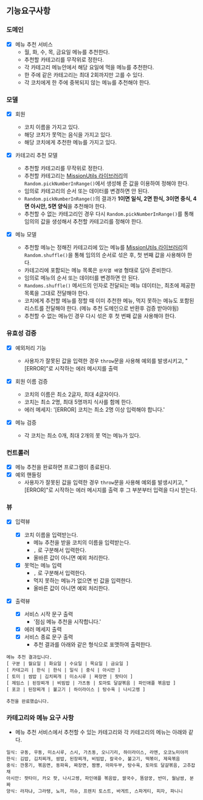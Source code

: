 ## 기능요구사항

### 도메인

- [x] 메뉴 추천 서비스
  - 월, 화, 수, 목, 금요일 메뉴를 추천한다.
  - 추천할 카테고리를 무작위로 정한다.
  - 각 카테고리 메뉴안에서 해당 요일에 먹을 메뉴를 추천한다.
  - 한 주에 같은 카테고리는 최대 2회까지만 고를 수 있다.
  - 각 코치에게 한 주에 중복되지 않는 메뉴를 추천해야 한다.

### 모델

- [x] 회원

  - 코치 이름을 가지고 있다.
  - 해당 코치가 못먹는 음식을 가지고 있다.
  - 해당 코치에게 추천한 메뉴를 가지고 있다.

- [x] 카테고리 추천 모델

  - 추천할 카테고리를 무작위로 정한다.
  - 추천할 카테고리는 [MissionUtils 라이브러리](https://github.com/woowacourse-projects/javascript-mission-utils#mission-utils)의 `Random.pickNumberInRange()`에서 생성해 준 값을 이용하여 정해야 한다.
  - 임의로 카테고리의 순서 또는 데이터를 변경하면 안 된다.
  - `Random.pickNumberInRange()`의 결과가 **1이면 일식, 2면 한식, 3이면 중식, 4면 아시안, 5면 양식**을 추천해야 한다.
  - 추천할 수 없는 카테고리인 경우 다시 `Random.pickNumberInRange()`를 통해 임의의 값을 생성해서 추천할 카테고리를 정해야 한다.

- [x] 메뉴 모델
  - 추천할 메뉴는 정해진 카테고리에 있는 메뉴를 [MissionUtils 라이브러리](https://github.com/woowacourse-projects/javascript-mission-utils#mission-utils)의 `Random.shuffle()`을 통해 임의의 순서로 섞은 후, 첫 번째 값을 사용해야 한다.
  - 카테고리에 포함되는 메뉴 목록은 `문자열 배열` 형태로 담아 준비한다.
  - 임의로 메뉴의 순서 또는 데이터를 변경하면 안 된다.
  - `Randoms.shuffle()` 메서드의 인자로 전달되는 메뉴 데이터는, 최초에 제공한 목록을 그대로 전달해야 한다.
  - 코치에게 추천할 메뉴를 정할 때 이미 추천한 메뉴, 먹지 못하는 메뉴도 포함된 리스트를 전달해야 한다. (메뉴 추천 도메인으로 반환후 검증 받아야됨)
  - 추천할 수 없는 메뉴인 경우 다시 섞은 후 첫 번째 값을 사용해야 한다.

### 유효성 검증

- [x] 예외처리 기능

  - 사용자가 잘못된 값을 입력한 경우 `throw`문을 사용해 예외를 발생시키고, "[ERROR]"로 시작하는 에러 메시지를 출력

- [x] 회원 이름 검증

  - 코치의 이름은 최소 2글자, 최대 4글자이다.
  - 코치는 최소 2명, 최대 5명까지 식사를 함께 한다.
  - 에러 메세지: '[ERROR] 코치는 최소 2명 이상 입력해야 합니다.'

- [x] 메뉴 검증
  - 각 코치는 최소 0개, 최대 2개의 못 먹는 메뉴가 있다.

### 컨트롤러

- [x] 메뉴 추천을 완료하면 프로그램이 종료된다.
- [x] 예외 핸들링
  - 사용자가 잘못된 값을 입력한 경우 `throw`문을 사용해 예외를 발생시키고, "[ERROR]"로 시작하는 에러 메시지를 출력 후 그 부분부터 입력을 다시 받는다.

### 뷰

- [x] 입력뷰

  - [x] 코치 이름을 입력받는다.
    - 메뉴 추천을 받을 코치의 이름을 입력받는다.
    - `,` 로 구분해서 입력한다.
    - 올바른 값이 아니면 예외 처리한다.
  - [x] 못먹는 메뉴 입력
    - `,` 로 구분해서 입력한다.
    - 먹지 못하는 메뉴가 없으면 빈 값을 입력한다.
    - 올바른 값이 아니면 예외 처리한다.

- [x] 출력뷰
  - [x] 서비스 시작 문구 출력
    - '점심 메뉴 추천을 시작합니다.'
  - [x] 에러 메세지 출력
  - [x] 서비스 종료 문구 출력
    - 추천 결과를 아래와 같은 형식으로 포맷하여 출력한다.

```
메뉴 추천 결과입니다.
[ 구분 | 월요일 | 화요일 | 수요일 | 목요일 | 금요일 ]
[ 카테고리 | 한식 | 한식 | 일식 | 중식 | 아시안 ]
[ 토미 | 쌈밥 | 김치찌개 | 미소시루 | 짜장면 | 팟타이 ]
[ 제임스 | 된장찌개 | 비빔밥 | 가츠동 | 토마토 달걀볶음 | 파인애플 볶음밥 ]
[ 포코 | 된장찌개 | 불고기 | 하이라이스 | 탕수육 | 나시고렝 ]

추천을 완료했습니다.
```

### 카테고리와 메뉴 요구 사항

- 메뉴 추천 서비스에서 추천할 수 있는 카테고리와 각 카테고리의 메뉴는 아래와 같다.

```
일식: 규동, 우동, 미소시루, 스시, 가츠동, 오니기리, 하이라이스, 라멘, 오코노미야끼
한식: 김밥, 김치찌개, 쌈밥, 된장찌개, 비빔밥, 칼국수, 불고기, 떡볶이, 제육볶음
중식: 깐풍기, 볶음면, 동파육, 짜장면, 짬뽕, 마파두부, 탕수육, 토마토 달걀볶음, 고추잡채
아시안: 팟타이, 카오 팟, 나시고렝, 파인애플 볶음밥, 쌀국수, 똠얌꿍, 반미, 월남쌈, 분짜
양식: 라자냐, 그라탱, 뇨끼, 끼슈, 프렌치 토스트, 바게트, 스파게티, 피자, 파니니
```
